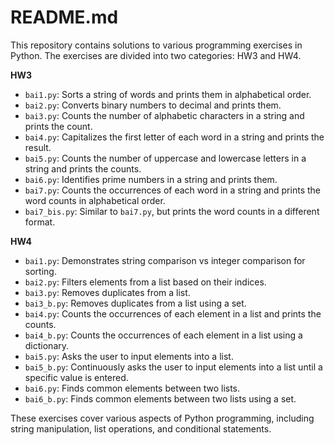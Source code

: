 # README.md

This repository contains solutions to various programming exercises in Python. The exercises are divided into two categories: HW3 and HW4.

**HW3**

* `bai1.py`: Sorts a string of words and prints them in alphabetical order.
* `bai2.py`: Converts binary numbers to decimal and prints them.
* `bai3.py`: Counts the number of alphabetic characters in a string and prints the count.
* `bai4.py`: Capitalizes the first letter of each word in a string and prints the result.
* `bai5.py`: Counts the number of uppercase and lowercase letters in a string and prints the counts.
* `bai6.py`: Identifies prime numbers in a string and prints them.
* `bai7.py`: Counts the occurrences of each word in a string and prints the word counts in alphabetical order.
* `bai7_bis.py`: Similar to `bai7.py`, but prints the word counts in a different format.

**HW4**

* `bai1.py`: Demonstrates string comparison vs integer comparison for sorting.
* `bai2.py`: Filters elements from a list based on their indices.
* `bai3.py`: Removes duplicates from a list.
* `bai3_b.py`: Removes duplicates from a list using a set.
* `bai4.py`: Counts the occurrences of each element in a list and prints the counts.
* `bai4_b.py`: Counts the occurrences of each element in a list using a dictionary.
* `bai5.py`: Asks the user to input elements into a list.
* `bai5_b.py`: Continuously asks the user to input elements into a list until a specific value is entered.
* `bai6.py`: Finds common elements between two lists.
* `bai6_b.py`: Finds common elements between two lists using a set.

These exercises cover various aspects of Python programming, including string manipulation, list operations, and conditional statements.
